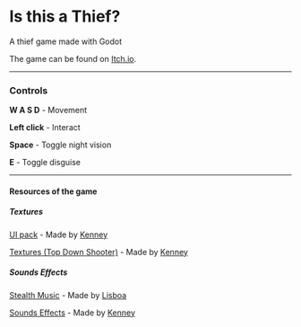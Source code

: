 # Is this a Thief?

A thief game made with Godot

The game can be found on [Itch.io](https://kidoncio.itch.io/is-this-a-thief "Itch.io").


------------

### Controls
**W A S D** - Movement

**Left click** - Interact

**Space** - Toggle night vision

**E** - Toggle disguise

------------

#### Resources of the game

##### Textures
[UI pack](https://opengameart.org/content/ui-pack-space-extension "UI pack") - Made by [Kenney](https://opengameart.org/users/kenney "Kenney")

[Textures (Top Down Shooter)](https://opengameart.org/content/topdown-shooter "Textures (Top Down Shooter)") - Made by [Kenney](https://opengameart.org/users/kenney "Kenney")

##### Sounds Effects
[Stealth Music](https://opengameart.org/content/stealth-music "Stealth Music") - Made by [Lisboa](https://opengameart.org/users/lisboa "Lisboa")

[Sounds Effects](https://opengameart.org/content/50-rpg-sound-effects "Sounds Effects") - Made by [Kenney](https://opengameart.org/users/kenney "Kenney")
